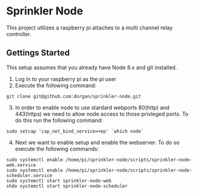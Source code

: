 # Sprinkler Node

This project utilizes a raspberry pi attaches to a multi channel relay controller.

## Gettings Started

This setup assumes that you already have Node 8.x and git installed.

1. Log in to your raspberry pi as the pi user
2. Execute the following command:
```
git clone git@github.com:dorgan/sprinkler-node.git
```
3. In order to enable node to use stardard webports 80(http) and 443(https) we need to allow node access to those privleged ports.  To do this run the following command:
```
sudo setcap 'cap_net_bind_service=+ep' `which node`
```
4. Next we want to enable setup and enable the webserver.  To do so execute the following commands:
```
sudo systemctl enable /home/pi/sprinkler-node/scripts/sprinkler-node-web.service
sudo systemctl enable /home/pi/sprinkler-node/scripts/sprinkler-node-scheduler.service
sudo systemctl start sprinkler-node-web
shdo systemctl start sprinkler-node-scheduler
```
